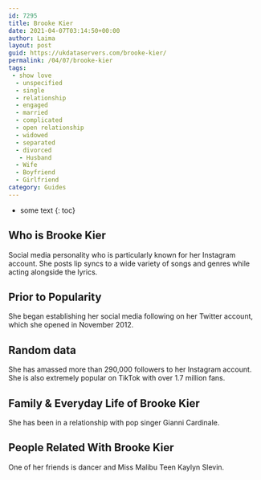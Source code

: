 ```yaml
---
id: 7295
title: Brooke Kier
date: 2021-04-07T03:14:50+00:00
author: Laima
layout: post
guid: https://ukdataservers.com/brooke-kier/
permalink: /04/07/brooke-kier
tags:
 - show love
  - unspecified
  - single
  - relationship
  - engaged
  - married
  - complicated
  - open relationship
  - widowed
  - separated
  - divorced
   - Husband
  - Wife
  - Boyfriend
  - Girlfriend
category: Guides
---
```


* some text
{: toc}


## Who is Brooke Kier
                  
                  
                  
Social media personality who is particularly known for her Instagram account. She posts lip syncs to a wide variety of songs and genres while acting alongside the lyrics.  
                  
              
            
              
            
                
                
                
## Prior to Popularity
                  
                  
                  
She began establishing her social media following on her Twitter account, which she opened in November 2012.
                  
              
            
              
            
                
                
                
## Random data
                  
                  
                  
She has amassed more than 290,000 followers to her Instagram account. She is also extremely popular on TikTok with over 1.7 million fans. 
                  
              
            
              
            
                
                
                
## Family & Everyday Life of Brooke Kier
                  
                  
                  
She has been in a relationship with pop singer Gianni Cardinale.
                  
              
            
              
            
                
                
                
## People Related With Brooke Kier
                  
                  
                  
One of her friends is dancer and Miss Malibu Teen Kaylyn Slevin. 
                  
              
            
              
            
                
              
            
              
              
            
            
              
            
          
          
          